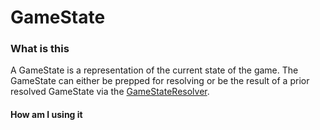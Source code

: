 # GameState

### What is this

A GameState is a representation of the current state of the game. The GameState can either be prepped for resolving or be the result of a prior resolved GameState via the [GameStateResolver](#/content/Technical/GameStateResolver.md).

#### How am I using it
